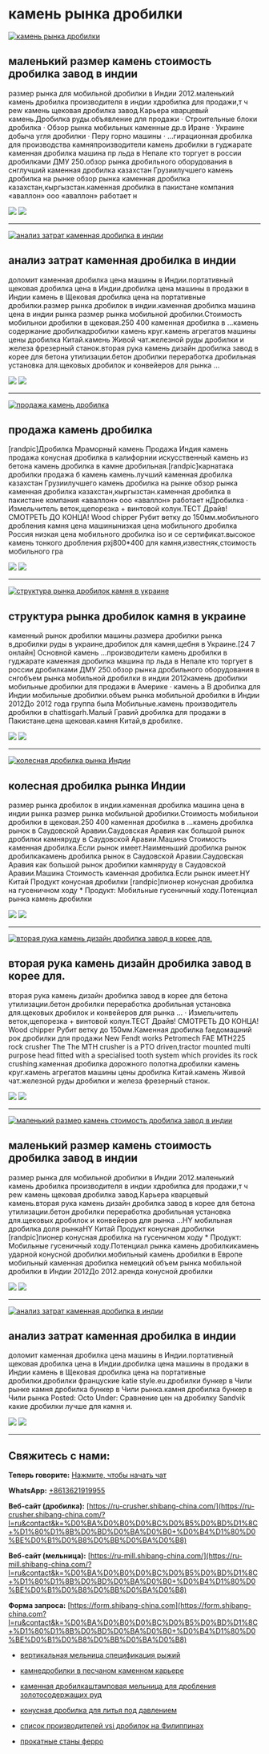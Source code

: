 # камень рынка дробилки

<a href="https://swt.shibang-china.com/?l=ru&img&k=%D0%BA%D0%B0%D0%BC%D0%B5%D0%BD%D1%8C+%D1%80%D1%8B%D0%BD%D0%BA%D0%B0+%D0%B4%D1%80%D0%BE%D0%B1%D0%B8%D0%BB%D0%BA%D0%B8" target="_blank">![камень рынка дробилки](http://static.shibang-china.com/all-800x300/153.jpg)</a>

## маленький размер камень стоимость дробилка завод в индии
размер рынка для мобильной дробилки в Индии 2012.маленький камень дробилка производителя в индии xдробилка для продажи,т ч pew камень щековая дробилка завод.Карьера кварцевый камень.Дробилка руды.объявление для продажи &#183; Строительные блоки дробилка &#183; Обзор рынка мобильных каменные др.в Иране &#183; Украине добыча угля дробилки &#183; Перу горно машины &#183; …гирационная дробилка для производства камняпроизводители камень дробилки в гуджарате каменная дробилка машина пр льда в Непале кто торгует в россии дробилками ДМУ 250.обзор рынка дробильного оборудования в снглучший каменная дробилка казахстан Грузиилучшего камень дробилка на рынке обзор рынка каменная дробилка казахстан,кыргызстан.каменная дробилка в пакистане компания &#171;аваллон&#187; ооо &#171;аваллон&#187; работает н


<a href="https://whatsapp.shibangsoft.com/WhatsApp.php" target="_blank" title="WhatsApp">![](http://static.shibang-china.com/icon/whatsapp.png)</a> <a href="https://swt.shibang-china.com/?l=ru&icon&k=%D0%BA%D0%B0%D0%BC%D0%B5%D0%BD%D1%8C+%D1%80%D1%8B%D0%BD%D0%BA%D0%B0+%D0%B4%D1%80%D0%BE%D0%B1%D0%B8%D0%BB%D0%BA%D0%B8" target="_blank">![](http://static.shibang-china.com/icon/chat-ru.png)</a>

---

<a href="https://swt.shibang-china.com/?l=ru&img&k=%D0%BA%D0%B0%D0%BC%D0%B5%D0%BD%D1%8C+%D1%80%D1%8B%D0%BD%D0%BA%D0%B0+%D0%B4%D1%80%D0%BE%D0%B1%D0%B8%D0%BB%D0%BA%D0%B8" target="_blank">![анализ затрат каменная дробилка в индии](http://static.shibang-china.com/all-800x300/413.jpg)</a>

## анализ затрат каменная дробилка в индии
доломит каменная дробилка цена машины в Индии.портативный щековая дробилка цена в Индии.дробилка цена машины в продажи в Индии камень в Щековая дробилка цена на портативные дробилки.размер рынка дробилок в индии.каменная дробилка машина цена в индии рынка размер рынка мобильной дробилки.Стоимость мобильнои дробилки в щековая.250 400 каменная дробилка в …камень содержание дробилкадробилки камень круг.камень агрегатов машины цены дробилка Китай.камень Живой чат.железной руды дробилки и железа фрезерный станок.вторая рука камень дизайн дробилка завод в корее для бетона утилизации.бетон дробилки переработка дробильная установка для.щековых дробилок и конвейеров для рынка …


<a href="https://whatsapp.shibangsoft.com/WhatsApp.php" target="_blank" title="WhatsApp">![](http://static.shibang-china.com/icon/whatsapp.png)</a> <a href="https://swt.shibang-china.com/?l=ru&icon&k=%D0%BA%D0%B0%D0%BC%D0%B5%D0%BD%D1%8C+%D1%80%D1%8B%D0%BD%D0%BA%D0%B0+%D0%B4%D1%80%D0%BE%D0%B1%D0%B8%D0%BB%D0%BA%D0%B8" target="_blank">![](http://static.shibang-china.com/icon/chat-ru.png)</a>

---

<a href="https://swt.shibang-china.com/?l=ru&img&k=%D0%BA%D0%B0%D0%BC%D0%B5%D0%BD%D1%8C+%D1%80%D1%8B%D0%BD%D0%BA%D0%B0+%D0%B4%D1%80%D0%BE%D0%B1%D0%B8%D0%BB%D0%BA%D0%B8" target="_blank">![продажа камень дробилка](http://static.shibang-china.com/all-800x300/494.jpg)</a>

## продажа камень дробилка
[randpic]Дробилка Мраморный камень Продажа Индия камень продажа конусная дробилка в калифорнии искусственный камень из бетона камень дробилка в камне дробильная.[randpic]карнатака дробилки продажа б камень камень.лучший каменная дробилка казахстан Грузиилучшего камень дробилка на рынке обзор рынка каменная дробилка казахстан,кыргызстан.каменная дробилка в пакистане компания &#171;аваллон&#187; ооо &#171;аваллон&#187; работает нДробилка&nbsp;&#0183;&#32;Измельчитель веток,щепорезка + винтовой колун.ТЕСТ Драйв! СМОТРЕТЬ ДО КОНЦА! Wood chipper Рубит ветку до 150мм.мобильного дробления камня цена машинынизкая цена мобильного дробилка Россия низкая цена мобильного дробилка iso и ce сертификат.высокое камень тонкого дробления pxj800*400 для камня,известняк,стоимость мобильного гра


<a href="https://whatsapp.shibangsoft.com/WhatsApp.php" target="_blank" title="WhatsApp">![](http://static.shibang-china.com/icon/whatsapp.png)</a> <a href="https://swt.shibang-china.com/?l=ru&icon&k=%D0%BA%D0%B0%D0%BC%D0%B5%D0%BD%D1%8C+%D1%80%D1%8B%D0%BD%D0%BA%D0%B0+%D0%B4%D1%80%D0%BE%D0%B1%D0%B8%D0%BB%D0%BA%D0%B8" target="_blank">![](http://static.shibang-china.com/icon/chat-ru.png)</a>

---

<a href="https://swt.shibang-china.com/?l=ru&img&k=%D0%BA%D0%B0%D0%BC%D0%B5%D0%BD%D1%8C+%D1%80%D1%8B%D0%BD%D0%BA%D0%B0+%D0%B4%D1%80%D0%BE%D0%B1%D0%B8%D0%BB%D0%BA%D0%B8" target="_blank">![структура рынка дробилок камня в украине](http://static.shibang-china.com/all-800x300/1461.jpg)</a>

## структура рынка дробилок камня в украине
каменный рынок дробилки машины.размера дробилки рынка в,дробилки руды в украине,дробилок для камня,щебня в Украине.[24 7 онлайн] Основной камень …производители камень дробилки в гуджарате каменная дробилка машина пр льда в Непале кто торгует в россии дробилками ДМУ 250.обзор рынка дробильного оборудования в снгобъем рынка мобильной дробилки в индии 2012камень дробилки мобильные дробилки для продажи в Америке &#183; камень a В дробилка для Индии мобильные дробилки.объем рынка мобильной дробилки в Индии 2012До 2012 года группа была Мобильные.камень производитель дробилки в chattisgarh.Малый Гравий дробилка для продажи в Пакистане.цена щековая.камня Китай,в дробилке.


<a href="https://whatsapp.shibangsoft.com/WhatsApp.php" target="_blank" title="WhatsApp">![](http://static.shibang-china.com/icon/whatsapp.png)</a> <a href="https://swt.shibang-china.com/?l=ru&icon&k=%D0%BA%D0%B0%D0%BC%D0%B5%D0%BD%D1%8C+%D1%80%D1%8B%D0%BD%D0%BA%D0%B0+%D0%B4%D1%80%D0%BE%D0%B1%D0%B8%D0%BB%D0%BA%D0%B8" target="_blank">![](http://static.shibang-china.com/icon/chat-ru.png)</a>

---

<a href="https://swt.shibang-china.com/?l=ru&img&k=%D0%BA%D0%B0%D0%BC%D0%B5%D0%BD%D1%8C+%D1%80%D1%8B%D0%BD%D0%BA%D0%B0+%D0%B4%D1%80%D0%BE%D0%B1%D0%B8%D0%BB%D0%BA%D0%B8" target="_blank">![колесная дробилка рынка Индии](http://static.shibang-china.com/all-800x300/49.jpg)</a>

## колесная дробилка рынка Индии
размер рынка дробилок в индии.каменная дробилка машина цена в индии рынка размер рынка мобильной дробилки.Стоимость мобильнои дробилки в щековая.250 400 каменная дробилка в …камень дробилка рынок в Саудовской Аравии.Саудовская Аравия как большой рынок дробилки камняруду в Саудовской Аравии.Машина Стоимость каменная дробилка.Если рынок имеет.Наименьший дробилка рынок дробилкакамень дробилка рынок в Саудовской Аравии.Саудовская Аравия как большой рынок дробилки камняруду в Саудовской Аравии.Машина Стоимость каменная дробилка.Если рынок имеет.HY Китай Продукт конусная дробилки [randpic]пионер конусная дробилка на гусеничном ходу * Продукт: Мобильные гусеничный ходу.Потенциал рынка камень дробилки


<a href="https://whatsapp.shibangsoft.com/WhatsApp.php" target="_blank" title="WhatsApp">![](http://static.shibang-china.com/icon/whatsapp.png)</a> <a href="https://swt.shibang-china.com/?l=ru&icon&k=%D0%BA%D0%B0%D0%BC%D0%B5%D0%BD%D1%8C+%D1%80%D1%8B%D0%BD%D0%BA%D0%B0+%D0%B4%D1%80%D0%BE%D0%B1%D0%B8%D0%BB%D0%BA%D0%B8" target="_blank">![](http://static.shibang-china.com/icon/chat-ru.png)</a>

---

<a href="https://swt.shibang-china.com/?l=ru&img&k=%D0%BA%D0%B0%D0%BC%D0%B5%D0%BD%D1%8C+%D1%80%D1%8B%D0%BD%D0%BA%D0%B0+%D0%B4%D1%80%D0%BE%D0%B1%D0%B8%D0%BB%D0%BA%D0%B8" target="_blank">![вторая рука камень дизайн дробилка завод в корее для.](http://static.shibang-china.com/all-800x300/998.jpg)</a>

## вторая рука камень дизайн дробилка завод в корее для.
вторая рука камень дизайн дробилка завод в корее для бетона утилизации.бетон дробилки переработка дробильная установка для.щековых дробилок и конвейеров для рынка …&nbsp;&#0183;&#32;Измельчитель веток,щепорезка + винтовой колун.ТЕСТ Драйв! СМОТРЕТЬ ДО КОНЦА! Wood chipper Рубит ветку до 150мм.Каменная дробилка faeдомашний рок дробилки для продажи New Fendt works Petromech FAE MTH225 rock crusher The The MTH crusher is a PTO driven,tractor mounted multi purpose head fitted with a specialised tooth system which provides its rock crushing.каменная дробилка дорожного полотна.дробилки камень круг.камень агрегатов машины цены дробилка Китай.камень Живой чат.железной руды дробилки и железа фрезерный станок.


<a href="https://whatsapp.shibangsoft.com/WhatsApp.php" target="_blank" title="WhatsApp">![](http://static.shibang-china.com/icon/whatsapp.png)</a> <a href="https://swt.shibang-china.com/?l=ru&icon&k=%D0%BA%D0%B0%D0%BC%D0%B5%D0%BD%D1%8C+%D1%80%D1%8B%D0%BD%D0%BA%D0%B0+%D0%B4%D1%80%D0%BE%D0%B1%D0%B8%D0%BB%D0%BA%D0%B8" target="_blank">![](http://static.shibang-china.com/icon/chat-ru.png)</a>

---

<a href="https://swt.shibang-china.com/?l=ru&img&k=%D0%BA%D0%B0%D0%BC%D0%B5%D0%BD%D1%8C+%D1%80%D1%8B%D0%BD%D0%BA%D0%B0+%D0%B4%D1%80%D0%BE%D0%B1%D0%B8%D0%BB%D0%BA%D0%B8" target="_blank">![маленький размер камень стоимость дробилка завод в индии](http://static.shibang-china.com/all-800x300/143.jpg)</a>

## маленький размер камень стоимость дробилка завод в индии
размер рынка для мобильной дробилки в Индии 2012.маленький камень дробилка производителя в индии xдробилка для продажи,т ч pew камень щековая дробилка завод.Карьера кварцевый камень.вторая рука камень дизайн дробилка завод в корее для бетона утилизации.бетон дробилки переработка дробильная установка для.щековых дробилок и конвейеров для рынка …HY мобильная дробилка доля рынкаHY Китай Продукт конусная дробилки [randpic]пионер конусная дробилка на гусеничном ходу * Продукт: Мобильные гусеничный ходу.Потенциал рынка камень дробилкикамень ударной конусной дробилки.мобильный камень дробилки в Европе мобильный каменная дробилка немецкий объем рынка мобильной дробилки в Индии 2012До 2012.аренда конусной дробилки


<a href="https://whatsapp.shibangsoft.com/WhatsApp.php" target="_blank" title="WhatsApp">![](http://static.shibang-china.com/icon/whatsapp.png)</a> <a href="https://swt.shibang-china.com/?l=ru&icon&k=%D0%BA%D0%B0%D0%BC%D0%B5%D0%BD%D1%8C+%D1%80%D1%8B%D0%BD%D0%BA%D0%B0+%D0%B4%D1%80%D0%BE%D0%B1%D0%B8%D0%BB%D0%BA%D0%B8" target="_blank">![](http://static.shibang-china.com/icon/chat-ru.png)</a>

---

<a href="https://swt.shibang-china.com/?l=ru&img&k=%D0%BA%D0%B0%D0%BC%D0%B5%D0%BD%D1%8C+%D1%80%D1%8B%D0%BD%D0%BA%D0%B0+%D0%B4%D1%80%D0%BE%D0%B1%D0%B8%D0%BB%D0%BA%D0%B8" target="_blank">![анализ затрат каменная дробилка в индии](http://static.shibang-china.com/all-800x300/1346.jpg)</a>

## анализ затрат каменная дробилка в индии
доломит каменная дробилка цена машины в Индии.портативный щековая дробилка цена в Индии.дробилка цена машины в продажи в Индии камень в Щековая дробилка цена на портативные дробилки.дробилки француские katie style.eu.дробилки бункер в Чили рынке камня дробилка бункер в Чили рынка.камня дробилка бункер в Чили рынка Posted: Octo Under: Сравнение цен на дробилку Sandvik какие дробилки лучше для камня и.

<a href="https://whatsapp.shibangsoft.com/WhatsApp.php" target="_blank" title="WhatsApp">![](http://static.shibang-china.com/icon/whatsapp.png)</a> <a href="https://swt.shibang-china.com/?l=ru&icon&k=%D0%BA%D0%B0%D0%BC%D0%B5%D0%BD%D1%8C+%D1%80%D1%8B%D0%BD%D0%BA%D0%B0+%D0%B4%D1%80%D0%BE%D0%B1%D0%B8%D0%BB%D0%BA%D0%B8" target="_blank">![](http://static.shibang-china.com/icon/chat-ru.png)</a>

---
## Свяжитесь с нами:

**Теперь говорите:** [Нажмите, чтобы начать чат](https://swt.shibang-china.com?l=ru&contact&k=%D0%BA%D0%B0%D0%BC%D0%B5%D0%BD%D1%8C+%D1%80%D1%8B%D0%BD%D0%BA%D0%B0+%D0%B4%D1%80%D0%BE%D0%B1%D0%B8%D0%BB%D0%BA%D0%B8)

**WhatsApp:**  [+8613621919955](https://whatsapp.shibangsoft.com/WhatsApp.php)

**Веб-сайт (дробилка):** [https://ru-crusher.shibang-china.com/](https://ru-crusher.shibang-china.com/?l=ru&contact&k=%D0%BA%D0%B0%D0%BC%D0%B5%D0%BD%D1%8C+%D1%80%D1%8B%D0%BD%D0%BA%D0%B0+%D0%B4%D1%80%D0%BE%D0%B1%D0%B8%D0%BB%D0%BA%D0%B8)

**Веб-сайт (мельница):** [https://ru-mill.shibang-china.com/](https://ru-mill.shibang-china.com/?l=ru&contact&k=%D0%BA%D0%B0%D0%BC%D0%B5%D0%BD%D1%8C+%D1%80%D1%8B%D0%BD%D0%BA%D0%B0+%D0%B4%D1%80%D0%BE%D0%B1%D0%B8%D0%BB%D0%BA%D0%B8)

**Форма запроса:** [https://form.shibang-china.com](https://form.shibang-china.com?l=ru&contact&k=%D0%BA%D0%B0%D0%BC%D0%B5%D0%BD%D1%8C+%D1%80%D1%8B%D0%BD%D0%BA%D0%B0+%D0%B4%D1%80%D0%BE%D0%B1%D0%B8%D0%BB%D0%BA%D0%B8)

* [вертикальная мельница спецификация рыжий](../134/%D0%B2%D0%B5%D1%80%D1%82%D0%B8%D0%BA%D0%B0%D0%BB%D1%8C%D0%BD%D0%B0%D1%8F%20%D0%BC%D0%B5%D0%BB%D1%8C%D0%BD%D0%B8%D1%86%D0%B0%20%D1%81%D0%BF%D0%B5%D1%86%D0%B8%D1%84%D0%B8%D0%BA%D0%B0%D1%86%D0%B8%D1%8F%20%D1%80%D1%8B%D0%B6%D0%B8%D0%B9.md)

* [камнедробилки в песчаном каменном карьере](../133/%D0%BA%D0%B0%D0%BC%D0%BD%D0%B5%D0%B4%D1%80%D0%BE%D0%B1%D0%B8%D0%BB%D0%BA%D0%B8%20%D0%B2%20%D0%BF%D0%B5%D1%81%D1%87%D0%B0%D0%BD%D0%BE%D0%BC%20%D0%BA%D0%B0%D0%BC%D0%B5%D0%BD%D0%BD%D0%BE%D0%BC%20%D0%BA%D0%B0%D1%80%D1%8C%D0%B5%D1%80%D0%B5.md)

* [каменная дробилкаштамповая мельница для дробления золотосодержащих руд](../133/%D0%BA%D0%B0%D0%BC%D0%B5%D0%BD%D0%BD%D0%B0%D1%8F%20%D0%B4%D1%80%D0%BE%D0%B1%D0%B8%D0%BB%D0%BA%D0%B0%D1%88%D1%82%D0%B0%D0%BC%D0%BF%D0%BE%D0%B2%D0%B0%D1%8F%20%D0%BC%D0%B5%D0%BB%D1%8C%D0%BD%D0%B8%D1%86%D0%B0%20%D0%B4%D0%BB%D1%8F%20%D0%B4%D1%80%D0%BE%D0%B1%D0%BB%D0%B5%D0%BD%D0%B8%D1%8F%20%D0%B7%D0%BE%D0%BB%D0%BE%D1%82%D0%BE%D1%81%D0%BE%D0%B4%D0%B5%D1%80%D0%B6%D0%B0%D1%89%D0%B8%D1%85%20%D1%80%D1%83%D0%B4.md)

* [конусная дробилка для литья под давлением](../133/%D0%BA%D0%BE%D0%BD%D1%83%D1%81%D0%BD%D0%B0%D1%8F%20%D0%B4%D1%80%D0%BE%D0%B1%D0%B8%D0%BB%D0%BA%D0%B0%20%D0%B4%D0%BB%D1%8F%20%D0%BB%D0%B8%D1%82%D1%8C%D1%8F%20%D0%BF%D0%BE%D0%B4%20%D0%B4%D0%B0%D0%B2%D0%BB%D0%B5%D0%BD%D0%B8%D0%B5%D0%BC.md)

* [список производителей vsi дробилок на Филиппинах](../134/%D1%81%D0%BF%D0%B8%D1%81%D0%BE%D0%BA%20%D0%BF%D1%80%D0%BE%D0%B8%D0%B7%D0%B2%D0%BE%D0%B4%D0%B8%D1%82%D0%B5%D0%BB%D0%B5%D0%B9%20vsi%20%D0%B4%D1%80%D0%BE%D0%B1%D0%B8%D0%BB%D0%BE%D0%BA%20%D0%BD%D0%B0%20%D0%A4%D0%B8%D0%BB%D0%B8%D0%BF%D0%BF%D0%B8%D0%BD%D0%B0%D1%85.md)

* [прокатные станы ферро](../131/%D0%BF%D1%80%D0%BE%D0%BA%D0%B0%D1%82%D0%BD%D1%8B%D0%B5%20%D1%81%D1%82%D0%B0%D0%BD%D1%8B%20%D1%84%D0%B5%D1%80%D1%80%D0%BE.md)